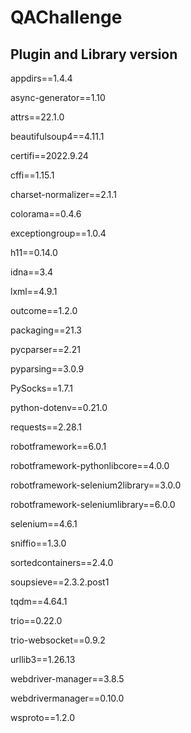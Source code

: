 # QAChallenge
## Plugin and Library version
appdirs==1.4.4

async-generator==1.10

attrs==22.1.0

beautifulsoup4==4.11.1

certifi==2022.9.24

cffi==1.15.1

charset-normalizer==2.1.1

colorama==0.4.6

exceptiongroup==1.0.4

h11==0.14.0

idna==3.4

lxml==4.9.1

outcome==1.2.0

packaging==21.3

pycparser==2.21

pyparsing==3.0.9

PySocks==1.7.1

python-dotenv==0.21.0

requests==2.28.1

robotframework==6.0.1

robotframework-pythonlibcore==4.0.0

robotframework-selenium2library==3.0.0

robotframework-seleniumlibrary==6.0.0

selenium==4.6.1

sniffio==1.3.0

sortedcontainers==2.4.0

soupsieve==2.3.2.post1

tqdm==4.64.1

trio==0.22.0

trio-websocket==0.9.2

urllib3==1.26.13

webdriver-manager==3.8.5

webdrivermanager==0.10.0

wsproto==1.2.0
